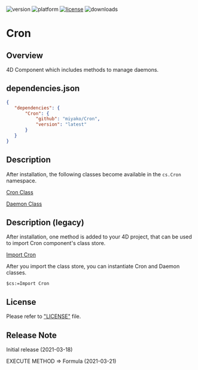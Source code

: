 ![version](https://img.shields.io/badge/version-20%2B-E23089)
![platform](https://img.shields.io/static/v1?label=platform&message=mac-intel%20|%20mac-arm%20|%20win-64&color=blue)
[![license](https://img.shields.io/github/license/miyako/Cron)](LICENSE)
![downloads](https://img.shields.io/github/downloads/miyako/Cron/total)

# Cron

## Overview

4D Component which includes methods to manage daemons.

## dependencies.json

 ```json
{
	"dependencies": {
		"Cron": {
			"github": "miyako/Cron",
			"version": "latest"
		}
	}
}
```

## Description 

After installation, the following classes become available in the  `cs.Cron` namespace.

[Cron Class](Cron/Documentation/Classes/Cron.md)

[Daemon Class](Cron/Documentation/Classes/Daemon.md)

## Description (legacy)

After installation, one method is added to your 4D project, that can be used to import Cron component's class store.

[Import Cron](Cron/blob/main/Cron/Documentation/Methods/Import%20Cron.md)

After you import the class store, you can instantiate Cron and Daemon classes.

```4d
$cs:=Import Cron
```

## License

Please refer to ["LICENSE"](LICENSE) file.

## Release Note

Initial release (2021-03-18)

EXECUTE METHOD => Formula (2021-03-21)
